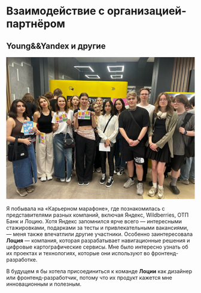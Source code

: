 # Взаимодействие с организацией-партнёром

## Young&&Yandex и другие

![Y&&Y](/docs/img/0.jpg)

Я побывала на «Карьерном марафоне», где познакомилась с представителями разных компаний, включая Яндекс, Wildberries, ОТП Банк и Лоцию. Хотя Яндекс запомнился ярче всего — интересными стажировками, подарками за тесты и привлекательными вакансиями, — меня также впечатлили другие участники. Особенно заинтересовала **Лоция** — компания, которая разрабатывает навигационные решения и цифровые картографические сервисы. Мне было интересно узнать об их проектах и технологиях, которые они используют во фронтенд-разработке.  

В будущем я бы хотела присоединиться к команде **Лоции** как дизайнер или фронтенд-разработчик, потому что их продукт кажется мне инновационным и полезным. 
